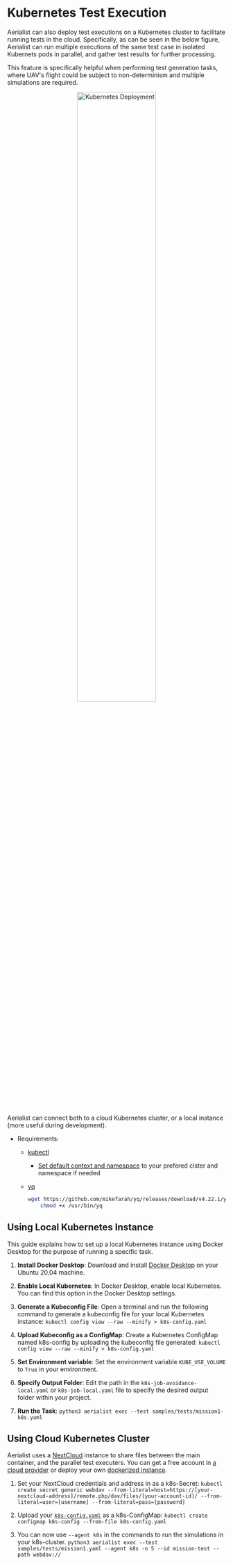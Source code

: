 # Kubernetes Test Execution

Aerialist can also deploy test executions on a Kubernetes cluster to facilitate running tests in the cloud. Specifically, as can be seen in the below figure, Aerialist can run multiple executions of the same test case in isolated Kubernets pods in parallel, and gather test results for further processing.

This feature is specifically helpful when performing test generation tasks, where UAV's flight could be subject to non-determinism and multiple simulations are required.

<p align="center"><img src="deployment.png" alt="Kubernetes Deployment" width="60%"/></p>
<!-- ![Kubernetes Deployment](docs/deployment.png) -->

Aerialist can connect both to a cloud Kubernetes cluster, or a local instance (more useful during development).

- Requirements:
  - [kubectl](https://kubernetes.io/docs/tasks/tools/#kubectl)
    - [Set default context and namespace](https://kubernetes.io/docs/reference/kubectl/cheatsheet/#kubectl-context-and-configuration) to your prefered clster and namespace if needed
  - [yq](https://github.com/mikefarah/yq#install)

      ```bash
      wget https://github.com/mikefarah/yq/releases/download/v4.22.1/yq_linux_amd64 -O /usr/bin/yq &&\
          chmod +x /usr/bin/yq
      ```

## Using Local Kubernetes Instance

This guide explains how to set up a local Kubernetes instance using Docker Desktop for the purpose of running a specific task.

1. **Install Docker Desktop**: Download and install [Docker Desktop](https://www.docker.com/products/docker-desktop/) on your Ubuntu 20.04 machine.

2. **Enable Local Kubernetes**: In Docker Desktop, enable local Kubernetes. You can find this option in the Docker Desktop settings.

3. **Generate a Kubeconfig File**: Open a terminal and run the following command to generate a kubeconfig file for your local Kubernetes instance:
   `kubectl config view --raw --minify > k8s-config.yaml`

3. **Upload Kubeconfig as a ConfigMap**: Create a Kubernetes ConfigMap named k8s-config by uploading the kubeconfig file generated:
   `kubectl config view --raw --minify > k8s-config.yaml`


5. **Set Environment variable**: Set the environment variable `KUBE_USE_VOLUME` to `True` in your environment.

6. **Specify Output Folder**: Edit the path in the `k8s-job-avoidance-local.yaml` or `k8s-job-local.yaml` file to specify the desired output folder within your project.

7. **Run the Task**: `python3 aerialist exec --test samples/tests/mission1-k8s.yaml`

## Using Cloud Kubernetes Cluster

Aerialist uses a [NextCloud](https://nextcloud.com/) instance to share files between the main container, and the parallel test executers. You can get a free account in [a cloud provider](https://nextcloud.com/sign-up/) or deploy your own [dockerized instance](https://hub.docker.com/_/nextcloud).

1. Set your NextCloud credentials and address in as a k8s-Secret:
  `kubectl create secret generic webdav --from-literal=host=https://[your-nextcloud-address]/remote.php/dav/files/[your-account-id]/ --from-literal=user=[username] --from-literal=pass=[password]`

2. Upload your [`k8s-config.yaml`](https://kubernetes.io/docs/concepts/configuration/organize-cluster-access-kubeconfig/) as a k8s-ConfigMap:
  `kubectl create configmap k8s-config --from-file k8s-config.yaml`

3. You can now use `--agent k8s` in the commands to run the simulations in your k8s-cluster.
  `python3 aerialist exec --test samples/tests/mission1.yaml --agent k8s -n 5 --id mission-test --path webdav://`
